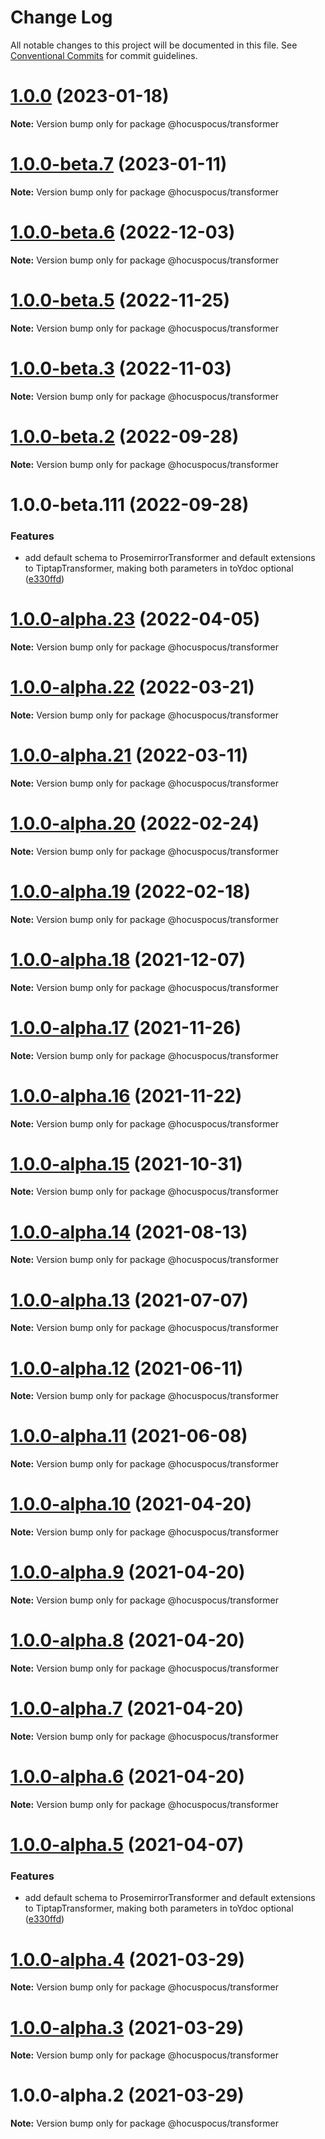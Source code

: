 # Change Log

All notable changes to this project will be documented in this file.
See [Conventional Commits](https://conventionalcommits.org) for commit guidelines.

# [1.0.0](https://github.com/ueberdosis/hocuspocus/compare/v1.0.0-beta.7...v1.0.0) (2023-01-18)

**Note:** Version bump only for package @hocuspocus/transformer





# [1.0.0-beta.7](https://github.com/ueberdosis/hocuspocus/compare/v1.0.0-beta.6...v1.0.0-beta.7) (2023-01-11)

**Note:** Version bump only for package @hocuspocus/transformer





# [1.0.0-beta.6](https://github.com/ueberdosis/hocuspocus/compare/v1.0.0-beta.5...v1.0.0-beta.6) (2022-12-03)

**Note:** Version bump only for package @hocuspocus/transformer





# [1.0.0-beta.5](https://github.com/ueberdosis/hocuspocus/compare/v1.0.0-beta.3...v1.0.0-beta.5) (2022-11-25)

**Note:** Version bump only for package @hocuspocus/transformer





# [1.0.0-beta.3](https://github.com/ueberdosis/hocuspocus/compare/v1.0.0-beta.2...v1.0.0-beta.3) (2022-11-03)

**Note:** Version bump only for package @hocuspocus/transformer





# [1.0.0-beta.2](https://github.com/ueberdosis/hocuspocus/compare/v1.0.0-beta.1...v1.0.0-beta.2) (2022-09-28)

**Note:** Version bump only for package @hocuspocus/transformer





# 1.0.0-beta.111 (2022-09-28)


### Features

* add default schema to ProsemirrorTransformer and default extensions to TiptapTransformer, making both parameters in toYdoc optional ([e330ffd](https://github.com/ueberdosis/hocuspocus/commit/e330ffd81f8cbd98c1d57545d3ec9d51807f7db3))





# [1.0.0-alpha.23](https://github.com/ueberdosis/hocuspocus/compare/@hocuspocus/transformer@1.0.0-alpha.22...@hocuspocus/transformer@1.0.0-alpha.23) (2022-04-05)

**Note:** Version bump only for package @hocuspocus/transformer





# [1.0.0-alpha.22](https://github.com/ueberdosis/hocuspocus/compare/@hocuspocus/transformer@1.0.0-alpha.21...@hocuspocus/transformer@1.0.0-alpha.22) (2022-03-21)

**Note:** Version bump only for package @hocuspocus/transformer





# [1.0.0-alpha.21](https://github.com/ueberdosis/hocuspocus/compare/@hocuspocus/transformer@1.0.0-alpha.20...@hocuspocus/transformer@1.0.0-alpha.21) (2022-03-11)

**Note:** Version bump only for package @hocuspocus/transformer





# [1.0.0-alpha.20](https://github.com/ueberdosis/hocuspocus/compare/@hocuspocus/transformer@1.0.0-alpha.19...@hocuspocus/transformer@1.0.0-alpha.20) (2022-02-24)

**Note:** Version bump only for package @hocuspocus/transformer





# [1.0.0-alpha.19](https://github.com/ueberdosis/hocuspocus/compare/@hocuspocus/transformer@1.0.0-alpha.18...@hocuspocus/transformer@1.0.0-alpha.19) (2022-02-18)

**Note:** Version bump only for package @hocuspocus/transformer





# [1.0.0-alpha.18](https://github.com/ueberdosis/hocuspocus/compare/@hocuspocus/transformer@1.0.0-alpha.17...@hocuspocus/transformer@1.0.0-alpha.18) (2021-12-07)

**Note:** Version bump only for package @hocuspocus/transformer





# [1.0.0-alpha.17](https://github.com/ueberdosis/hocuspocus/compare/@hocuspocus/transformer@1.0.0-alpha.16...@hocuspocus/transformer@1.0.0-alpha.17) (2021-11-26)

**Note:** Version bump only for package @hocuspocus/transformer





# [1.0.0-alpha.16](https://github.com/ueberdosis/hocuspocus/compare/@hocuspocus/transformer@1.0.0-alpha.15...@hocuspocus/transformer@1.0.0-alpha.16) (2021-11-22)

**Note:** Version bump only for package @hocuspocus/transformer





# [1.0.0-alpha.15](https://github.com/ueberdosis/hocuspocus/compare/@hocuspocus/transformer@1.0.0-alpha.14...@hocuspocus/transformer@1.0.0-alpha.15) (2021-10-31)

**Note:** Version bump only for package @hocuspocus/transformer





# [1.0.0-alpha.14](https://github.com/ueberdosis/hocuspocus/compare/@hocuspocus/transformer@1.0.0-alpha.13...@hocuspocus/transformer@1.0.0-alpha.14) (2021-08-13)

**Note:** Version bump only for package @hocuspocus/transformer





# [1.0.0-alpha.13](https://github.com/ueberdosis/hocuspocus/compare/@hocuspocus/transformer@1.0.0-alpha.12...@hocuspocus/transformer@1.0.0-alpha.13) (2021-07-07)

**Note:** Version bump only for package @hocuspocus/transformer





# [1.0.0-alpha.12](https://github.com/ueberdosis/hocuspocus/compare/@hocuspocus/transformer@1.0.0-alpha.11...@hocuspocus/transformer@1.0.0-alpha.12) (2021-06-11)

**Note:** Version bump only for package @hocuspocus/transformer





# [1.0.0-alpha.11](https://github.com/ueberdosis/hocuspocus/compare/@hocuspocus/transformer@1.0.0-alpha.10...@hocuspocus/transformer@1.0.0-alpha.11) (2021-06-08)

**Note:** Version bump only for package @hocuspocus/transformer





# [1.0.0-alpha.10](https://github.com/ueberdosis/hocuspocus/compare/@hocuspocus/transformer@1.0.0-alpha.9...@hocuspocus/transformer@1.0.0-alpha.10) (2021-04-20)

**Note:** Version bump only for package @hocuspocus/transformer





# [1.0.0-alpha.9](https://github.com/ueberdosis/hocuspocus/compare/@hocuspocus/transformer@1.0.0-alpha.8...@hocuspocus/transformer@1.0.0-alpha.9) (2021-04-20)

**Note:** Version bump only for package @hocuspocus/transformer





# [1.0.0-alpha.8](https://github.com/ueberdosis/hocuspocus/compare/@hocuspocus/transformer@1.0.0-alpha.7...@hocuspocus/transformer@1.0.0-alpha.8) (2021-04-20)

**Note:** Version bump only for package @hocuspocus/transformer





# [1.0.0-alpha.7](https://github.com/ueberdosis/hocuspocus/compare/@hocuspocus/transformer@1.0.0-alpha.6...@hocuspocus/transformer@1.0.0-alpha.7) (2021-04-20)

**Note:** Version bump only for package @hocuspocus/transformer





# [1.0.0-alpha.6](https://github.com/ueberdosis/hocuspocus/compare/@hocuspocus/transformer@1.0.0-alpha.5...@hocuspocus/transformer@1.0.0-alpha.6) (2021-04-20)

**Note:** Version bump only for package @hocuspocus/transformer





# [1.0.0-alpha.5](https://github.com/ueberdosis/hocuspocus/compare/@hocuspocus/transformer@1.0.0-alpha.4...@hocuspocus/transformer@1.0.0-alpha.5) (2021-04-07)


### Features

* add default schema to ProsemirrorTransformer and default extensions to TiptapTransformer, making both parameters in toYdoc optional ([e330ffd](https://github.com/ueberdosis/hocuspocus/commit/e330ffd81f8cbd98c1d57545d3ec9d51807f7db3))





# [1.0.0-alpha.4](https://github.com/ueberdosis/hocuspocus/compare/@hocuspocus/transformer@1.0.0-alpha.3...@hocuspocus/transformer@1.0.0-alpha.4) (2021-03-29)

**Note:** Version bump only for package @hocuspocus/transformer





# [1.0.0-alpha.3](https://github.com/ueberdosis/hocuspocus/compare/@hocuspocus/transformer@1.0.0-alpha.2...@hocuspocus/transformer@1.0.0-alpha.3) (2021-03-29)

**Note:** Version bump only for package @hocuspocus/transformer





# 1.0.0-alpha.2 (2021-03-29)

**Note:** Version bump only for package @hocuspocus/transformer
